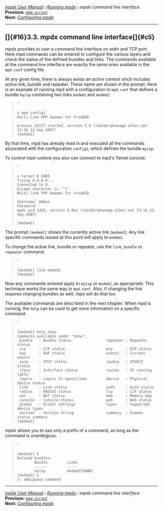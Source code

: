 [*mpdx User Manual*](README.md) **:** [*Running mpdx*](mpd9.md) **:**
*mpdx command line interface*\
**Previous:** [*`mpd.script`*](mpd15.md)\
**Next:** [*Configuring mpdx*](mpd17.md)

------------------------------------------------------------------------

## []{#16}3.3. mpdx command line interface[]{#cli}

mpdx provides to user a command line interface on stdin and TCP port.
Here mpd commands can be entered to configure the various layers and
check the status of the defined bundles and links. The commands
available at the command line interface are exactly the same ones
available in the `mpd.conf` config file.

At any given time, there is always exists an *active context* shich
includes active link, bundle and repeater. These name are shown in the
prompt. Here is an example of running mpd with a configuration in
`mpd.conf` that defines a bundle `myisp` containing two links `modem1`
and `modem2`:

> ``
>
>     $ mpd config1
>     Multi-link PPP daemon for FreeBSD
>
>     process 26177 started, version 5.0 (root@orphanage.alkar.net 13:16 22-Sep-2007)
>     [modem1]

By that time, mpd has already read in and executed all the commands
associated with the configuration `config1`, which defines the bundle
`myisp`.

To control mpd runtime you also can connect to mpd\'s Telnet console.

> ``
>
>     > telnet 0 5005
>     Trying 0.0.0.0...
>     Connected to 0.
>     Escape character is '^]'.
>     Multi-link PPP daemon for FreeBSD
>
>     Username: Admin
>     Password: 
>     mpdx pid 1419, version 5.0a1 (root@orphanage.alkar.net 13:16 22-Sep-2007)
>
>     [modem1]

The prompt `[modem1]` shows the currently active link (`modem1`). Any
link specific commands issued at this point will apply to `modem1`.

To change the active link, bundle or repeater, use the `link`, `bundle`
or `repeater` command:

> ``
>
>     [modem1] link modem2
>     [modem2] 

Now any commands entered apply to `myisp` or `modem2`, as appropriate.
This technique works the same way in `mpd.conf`. Also, if changing the
link requires changing bundles as well, mpd will do that too.

The available commands are described in the next chapter. When mpd is
running, the `help` can be used to get more information on a specific
command:

> ``
>
>     [modem2] help show
>     Commands available under "show":
>      bundle   : Bundle status                repeater : Repeater status
>      ccp      : CCP status                   ecp      : ECP status
>      eap      : EAP status                   events   : Current events
>      ipcp     : IPCP status                  ipv6cp   : IPV6CP status
>      iface    : Interface status             routes   : IP routing table
>      layers   : Layers to open/close         device   : Physical device status
>      link     : Link status                  auth     : Auth status
>      radius   : RADIUS status                lcp      : LCP status
>      nat      : NAT status                   mem      : Memory map
>      console  : Console status               web      : Web status
>      global   : Global settings              types    : Supported device types
>      version  : Version string               summary  : Daemon status summary
>     [modem2]

mpdx allows you to use only a prefix of a command, as long as the command
is unambigous:

> ``
>
>     [modem2] b
>     Defined bundles:
>             Bundle         Links
>             ------         -----
>             myisp          modem2[DOWN]
>     [modem2] s
>     s: ambiguous command

------------------------------------------------------------------------

[*mpdx User Manual*](README.md) **:** [*Running mpdx*](mpd9.md) **:**
*mpdx command line interface*\
**Previous:** [*`mpd.script`*](mpd15.md)\
**Next:** [*Configuring mpdx*](mpd17.md)

